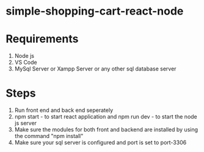 # simple-shopping-cart-react-node

# Requirements
1) Node js
2) VS Code
3) MySql Server or Xampp Server or any other sql database server

# Steps
1) Run front end and back end seperately
2) npm start - to start react application and npm run dev - to start the node js server
3) Make sure the modules for both front and backend are installed by using the command "npm install"
4) Make sure your sql server is configured and port is set to port-3306

